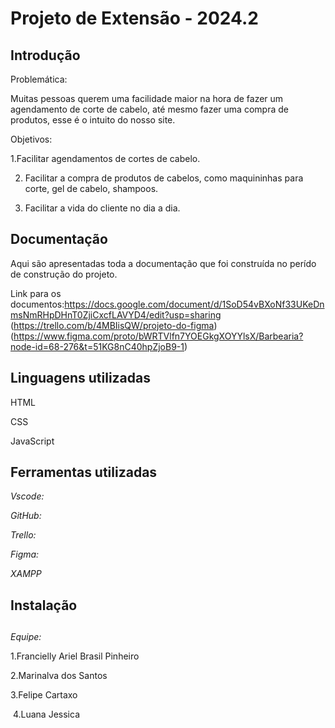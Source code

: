 # Projeto de Extensão - 2024.2 

## Introdução
 Problemática:
 
Muitas pessoas querem uma facilidade maior na hora de fazer um agendamento de corte de cabelo, até mesmo fazer uma compra de produtos, esse é o intuito do nosso site.

 Objetivos:
 
1.Facilitar agendamentos de cortes de cabelo.

2. Facilitar a compra de produtos de cabelos, como maquininhas para corte, gel de cabelo, shampoos.
   
3. Facilitar a vida do cliente no dia a dia.

## Documentação

Aqui são apresentadas toda a documentação que foi construída no perído de construção do projeto.

Link para os documentos:https://docs.google.com/document/d/1SoD54vBXoNf33UKeDnmsNmRHpDHnT0ZjiCxcfLAVYD4/edit?usp=sharing (https://trello.com/b/4MBIisQW/projeto-do-figma) (https://www.figma.com/proto/bWRTVlfn7YOEGkgXOYYlsX/Barbearia?node-id=68-276&t=51KG8nC40hpZjoB9-1)


## Linguagens utilizadas

HTML

CSS

JavaScript

## Ferramentas utilizadas

*Vscode:*

*GitHub:* 

*Trello:*

*Figma:* 

*XAMPP*


## Instalação



##

*Equipe:*


   1.Francielly Ariel Brasil Pinheiro

   2.Marinalva dos Santos

   3.Felipe Cartaxo

   4.Luana Jessica
